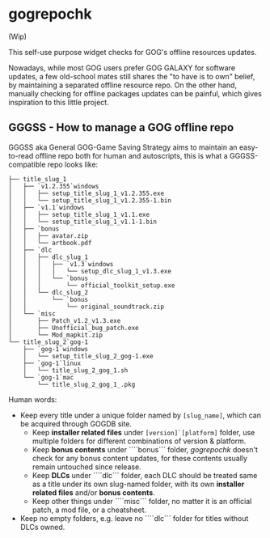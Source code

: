 # gogrepochk
(Wip)

This self-use purpose widget checks for GOG's offline resources updates.

Nowadays, while most GOG users prefer GOG GALAXY for software updates, a few old-school mates still shares the "to have is to own" belief, by maintaining a separated offline resource repo. On the other hand, manually checking for offline packages updates can be painful, which gives inspiration to this little project.

## GGGSS - How to manage a GOG offline repo

GGGSS aka General GOG-Game Saving Strategy aims to maintain an easy-to-read offline repo both for human and autoscripts, this is what a GGGSS-compatible repo looks like:

```tree
├── title_slug_1
│   ├── `v1.2.355`windows
│   │   ├── setup_title_slug_1_v1.2.355.exe
│   │   └── setup_title_slug_1_v1.2.355-1.bin
│   ├── `v1.1`windows
│   │   ├── setup_title_slug_1_v1.1.exe
│   │   └── setup_title_slug_1_v1.1-1.bin
│   ├── `bonus
│   │   ├── avatar.zip
│   │   └── artbook.pdf
│   ├── `dlc
│   │   ├── dlc_slug_1
│   │   │   ├── `v1.3`windows
│   │   │   │   └── setup_dlc_slug_1_v1.3.exe
│   │   │   └── `bonus
│   │   │       └── official_toolkit_setup.exe
│   │   └── dlc_slug_2
│   │       └── `bonus
│   │           └── original_soundtrack.zip
│   └── `misc
│       ├── Patch_v1.2_v1.3.exe
│       ├── Unofficial_bug_patch.exe
│       └── Mod_mapkit.zip
└── title_slug_2`gog-1
    ├── `gog-1`windows
    │   └── setup_title_slug_2_gog-1.exe
    ├── `gog-1`linux
    │   └── title_slug_2_gog_1.sh
    └── `gog-1`mac
        └── title_slug_2_gog_1_.pkg
```

Human words: 

* Keep every title under a unique folder named by `[slug_name]`, which can be acquired through GOGDB site.
  * Keep **installer related files** under ```[version]`[platform]``` folder, use multiple folders for different combinations of version & platform.
  * Keep **bonus contents** under ````bonus``` folder, *gogrepochk* doesn't check for any bonus content updates, for these contents usually remain untouched since release.
  * Keep **DLCs** under ````dlc``` folder, each DLC should be treated same as a title under its own slug-named folder, with its own **installer related files** and/or **bonus contents**.
  * Keep other things under ````misc``` folder, no matter it is an official patch, a mod file, or a cheatsheet.
* Keep no empty folders, e.g. leave no ````dlc``` folder for titles without DLCs owned.

